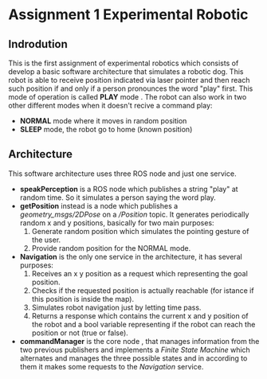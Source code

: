 # Assignment 1 Experimental Robotic
## Indrodution
This is the first assignment of experimental robotics which consists of develop a basic software architecture that simulates a robotic dog.
This robot is able to receive position indicated via laser pointer and then reach such position if and only if a person pronounces the word "play" first. This mode of operation is called __PLAY__ mode . The robot can also work in two other different modes when it doesn't recive a command play: 
- __NORMAL__ mode where it moves in random position
- __SLEEP__ mode, the robot go to home (known position)
## Architecture 
This software architecture uses three ROS node and just one service.
* __speakPerception__ is a ROS node which publishes a string "play" at random time. So it simulates a person saying the word play.
* __getPosition__ instead is a node which publishes a *geometry_msgs/2DPose* on a _/Position_ topic. It generates periodically random x and y positions, basically for two main purposes:
   1. Generate random position which simulates the pointing gesture of the user.
   2. Provide random position for the NORMAL mode. 
* __Navigation__ is the only one service in the architecture, it has several purposes:
   1. Receives an x y position as a request which representing the goal position.
   2. Checks if the requested position is actually reachable (for istance if this position is inside the map).
   3. Simulates robot navigation just by letting time pass.
   4. Returns a response which contains the current x and y position of the robot and a bool variable representing if the robot can reach the position or not (true or false).
* __commandManager__ is the core node , that manages information from the two previous publishers and implements a _Finite State Machine_ which alternates and manages the three possible states and in according to them it makes some requests to the _Navigation_ service.
